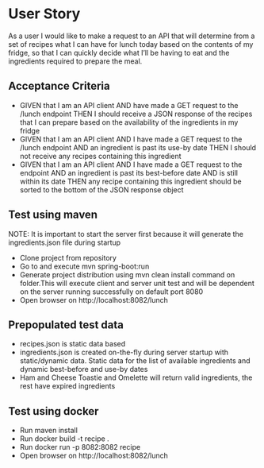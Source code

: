 # User Story
As a user I would like to make a request to an API that will determine from a set of recipes what I can 
have for lunch today based on the contents of my fridge, so that I can quickly decide what I’ll be having 
to eat and the ingredients required to prepare the meal.

## Acceptance Criteria

* GIVEN that I am an API client AND have made a GET request to the /lunch endpoint THEN I should receive a JSON response of the recipes that I 
can prepare based on the availability of the ingredients in my fridge
* GIVEN that I am an API client AND I have made a GET request to the /lunch endpoint 
AND an ingredient is past its use-by date THEN I should not receive any recipes containing this ingredient
* GIVEN that I am an API client AND I have made a GET request to the endpoint AND 
an ingredient is past its best-before date AND is still within its date THEN any recipe containing this 
ingredient should be sorted to the bottom of the JSON response object

## Test using maven
NOTE: It is important to start the server first because it will
generate the ingredients.json file during startup

* Clone project from repository
* Go to <project-dir> and execute mvn spring-boot:run
* Generate project distribution using mvn clean install command on <project-dir> folder.This will execute client and server unit test and will be dependent on the server running successfully on default port 8080
* Open browser on http://localhost:8082/lunch

## Prepopulated test data
* recipes.json is static data based 
* ingredients.json is created on-the-fly during server startup with static/dynamic data. Static data for the list of available ingredients and dynamic best-before and use-by dates
* Ham and Cheese Toastie and Omelette will return valid ingredients, the rest have expired ingredients

## Test using docker
* Run maven install
* Run docker build -t recipe .
* Run docker run -p 8082:8082 recipe
* Open browser on http://localhost:8082/lunch
